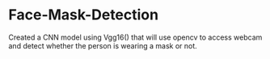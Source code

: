 # Face-Mask-Detection
Created a CNN model using Vgg16() that will use opencv to access webcam and detect whether the person is wearing a mask or not.
